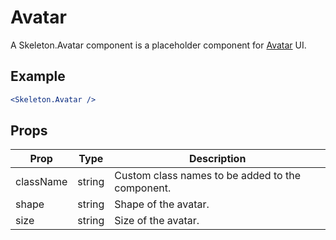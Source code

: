 # Avatar

A Skeleton.Avatar component is a placeholder component for [Avatar](../../Avatar) UI.


## Example

```jsx
<Skeleton.Avatar />
```


## Props

| Prop | Type | Description |
| --- | --- | --- |
| className | string | Custom class names to be added to the component. |
| shape | string | Shape of the avatar. |
| size | string | Size of the avatar. |
